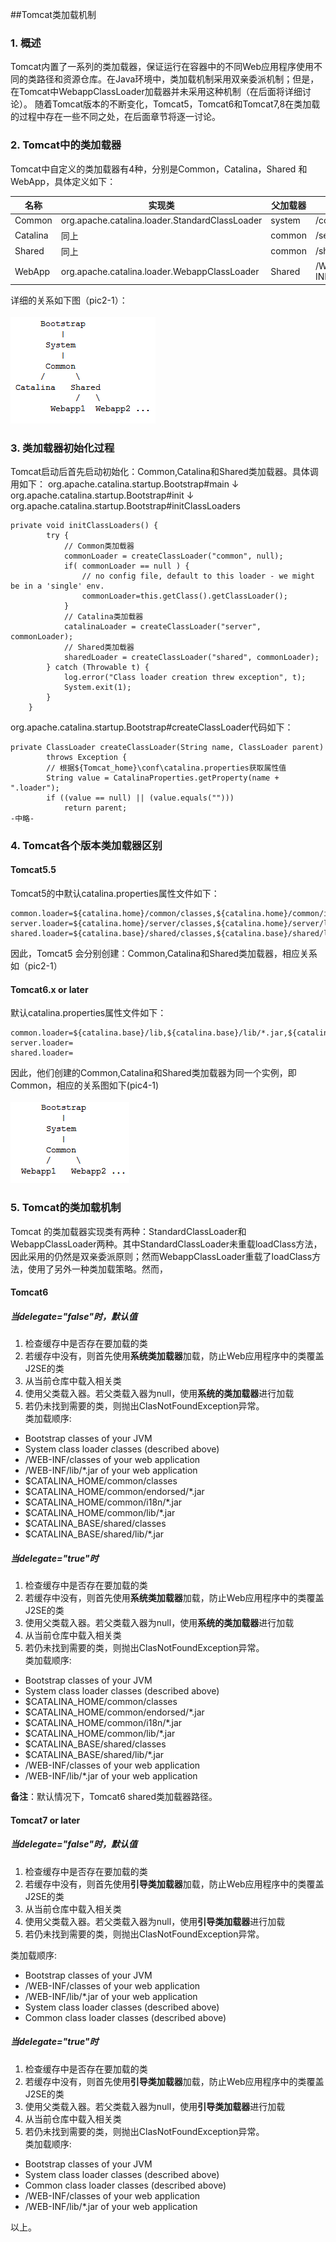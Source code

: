 ##Tomcat类加载机制

### 1. 概述

Tomcat内置了一系列的类加载器，保证运行在容器中的不同Web应用程序使用不同的类路径和资源仓库。在Java环境中，类加载机制采用双亲委派机制；但是，在Tomcat中WebappClassLoader加载器并未采用这种机制（在后面将详细讨论）。
随着Tomcat版本的不断变化，Tomcat5，Tomcat6和Tomcat7,8在类加载的过程中存在一些不同之处，在后面章节将逐一讨论。

### 2. Tomcat中的类加载器

Tomcat中自定义的类加载器有4种，分别是Common，Catalina，Shared
和WebApp，具体定义如下：

名称    |  实现类  |  父加载器  |  ClassPath
--------| -------- | ---------  | ---------
Common | org.apache.catalina.loader.StandardClassLoader | system | /common/*
Catalina| 同上 | common | /server/*
Shared  | 同上 | common | /shared/*
WebApp  | org.apache.catalina.loader.WebappClassLoader | Shared | /WebApp/WEB-INF/*

详细的关系如下图（pic2-1）：<br><br>
![Classloader parent-child relationships 5](https://github.com/ZoroXing/NNU_Doc/blob/master/picture/tomcat/clsloader_5.5.png)

### 3. 类加载器初始化过程
Tomcat启动后首先启动初始化：Common,Catalina和Shared类加载器。具体调用如下：
org.apache.catalina.startup.Bootstrap#main
↓
org.apache.catalina.startup.Bootstrap#init
↓
org.apache.catalina.startup.Bootstrap#initClassLoaders
```
private void initClassLoaders() {
        try {
            // Common类加载器
            commonLoader = createClassLoader("common", null);
            if( commonLoader == null ) {
                // no config file, default to this loader - we might be in a 'single' env.
                commonLoader=this.getClass().getClassLoader();
            }
            // Catalina类加载器
            catalinaLoader = createClassLoader("server", commonLoader);
            // Shared类加载器
            sharedLoader = createClassLoader("shared", commonLoader);
        } catch (Throwable t) {
            log.error("Class loader creation threw exception", t);
            System.exit(1);
        }
    }
```
org.apache.catalina.startup.Bootstrap#createClassLoader代码如下：
```
private ClassLoader createClassLoader(String name, ClassLoader parent)
        throws Exception {
        // 根据${Tomcat_home}\conf\catalina.properties获取属性值
        String value = CatalinaProperties.getProperty(name + ".loader");
        if ((value == null) || (value.equals("")))
            return parent;
-中略-
```
### 4. Tomcat各个版本类加载器区别
#### Tomcat5.5
  Tomcat5的中默认catalina.properties属性文件如下：
```
common.loader=${catalina.home}/common/classes,${catalina.home}/common/i18n/*.jar,${catalina.home}/common/endorsed/*.jar,${catalina.home}/common/lib/*.jar
server.loader=${catalina.home}/server/classes,${catalina.home}/server/lib/*.jar
shared.loader=${catalina.base}/shared/classes,${catalina.base}/shared/lib/*.jar
```
  因此，Tomcat5 会分别创建：Common,Catalina和Shared类加载器，相应关系如（pic2-1）

#### Tomcat6.x or later
默认catalina.properties属性文件如下：
```
common.loader=${catalina.base}/lib,${catalina.base}/lib/*.jar,${catalina.home}/lib,${catalina.home}/lib/*.jar
server.loader=
shared.loader=
```
因此，他们创建的Common,Catalina和Shared类加载器为同一个实例，即Common，相应的关系图如下(pic4-1)<br><br>
![Classloader parent-child relationships 6 or later](https://github.com/ZoroXing/NNU_Doc/blob/master/picture/tomcat/clsloader_6_later.png)

### 5. Tomcat的类加载机制
Tomcat 的类加载器实现类有两种：StandardClassLoader和WebappClassLoader两种。其中StandardClassLoader未重载loadClass方法，因此采用的仍然是双亲委派原则；然而WebappClassLoader重载了loadClass方法，使用了另外一种类加载策略。然而，

#### Tomcat6
##### 当delegate="false"时，默认值
1. 检查缓存中是否存在要加载的类
2. 若缓存中没有，则首先使用**系统类加载器**加载，防止Web应用程序中的类覆盖J2SE的类
3. 从当前仓库中载入相关类
4. 使用父类载入器。若父类载入器为null，使用**系统的类加载器**进行加载
5. 若仍未找到需要的类，则抛出ClasNotFoundException异常。<br>
类加载顺序:<br>

-  Bootstrap classes of your JVM
-  System class loader classes (described above)
-  /WEB-INF/classes of your web application
-  /WEB-INF/lib/*.jar of your web application
-  $CATALINA_HOME/common/classes
-  $CATALINA_HOME/common/endorsed/*.jar
-  $CATALINA_HOME/common/i18n/*.jar
-  $CATALINA_HOME/common/lib/*.jar
-  $CATALINA_BASE/shared/classes
-  $CATALINA_BASE/shared/lib/*.jar

##### 当delegate="true"时
1. 检查缓存中是否存在要加载的类
2. 若缓存中没有，则首先使用**系统类加载器**加载，防止Web应用程序中的类覆盖J2SE的类
3. 使用父类载入器。若父类载入器为null，使用**系统的类加载器**进行加载
4. 从当前仓库中载入相关类
5. 若仍未找到需要的类，则抛出ClasNotFoundException异常。<br>
类加载顺序:<br>

-  Bootstrap classes of your JVM
-  System class loader classes (described above)
-  $CATALINA_HOME/common/classes
-  $CATALINA_HOME/common/endorsed/*.jar
-  $CATALINA_HOME/common/i18n/*.jar
-  $CATALINA_HOME/common/lib/*.jar
-  $CATALINA_BASE/shared/classes
-  $CATALINA_BASE/shared/lib/*.jar
-  /WEB-INF/classes of your web application
-  /WEB-INF/lib/*.jar of your web application

**备注**：默认情况下，Tomcat6 shared类加载器路径。

#### Tomcat7 or later

##### 当delegate="false"时，默认值
1. 检查缓存中是否存在要加载的类
2. 若缓存中没有，则首先使用**引导类加载器**加载，防止Web应用程序中的类覆盖J2SE的类
3. 从当前仓库中载入相关类
4. 使用父类载入器。若父类载入器为null，使用**引导类加载器**进行加载
5. 若仍未找到需要的类，则抛出ClasNotFoundException异常。<br>

类加载顺序:<br>
-  Bootstrap classes of your JVM
-  /WEB-INF/classes of your web application
-  /WEB-INF/lib/*.jar of your web application
-  System class loader classes (described above)
-  Common class loader classes (described above)

##### 当delegate="true"时
1. 检查缓存中是否存在要加载的类
2. 若缓存中没有，则首先使用**引导类加载器**加载，防止Web应用程序中的类覆盖J2SE的类
3. 使用父类载入器。若父类载入器为null，使用**引导类加载器**进行加载
4. 从当前仓库中载入相关类
5. 若仍未找到需要的类，则抛出ClasNotFoundException异常。<br>
类加载顺序:<br>

-  Bootstrap classes of your JVM
-  System class loader classes (described above)
-  Common class loader classes (described above)
-  /WEB-INF/classes of your web application
-  /WEB-INF/lib/*.jar of your web application

以上。

